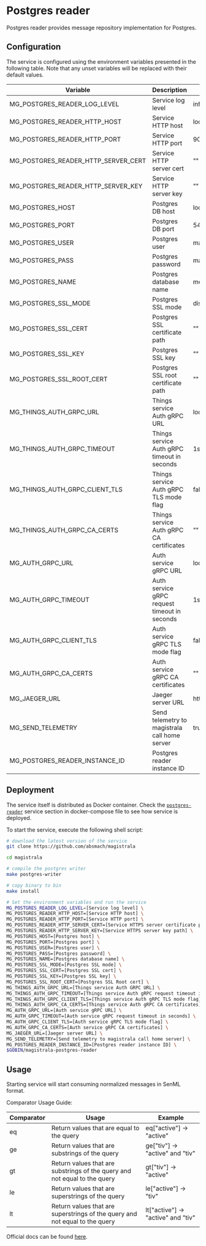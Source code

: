 # Postgres reader

Postgres reader provides message repository implementation for Postgres.

## Configuration

The service is configured using the environment variables presented in the
following table. Note that any unset variables will be replaced with their
default values.

| Variable                            | Description                                   | Default                        |
| ----------------------------------- | --------------------------------------------- | ------------------------------ |
| MG_POSTGRES_READER_LOG_LEVEL        | Service log level                             | info                           |
| MG_POSTGRES_READER_HTTP_HOST        | Service HTTP host                             | localhost                      |
| MG_POSTGRES_READER_HTTP_PORT        | Service HTTP port                             | 9009                           |
| MG_POSTGRES_READER_HTTP_SERVER_CERT | Service HTTP server cert                      | ""                             |
| MG_POSTGRES_READER_HTTP_SERVER_KEY  | Service HTTP server key                       | ""                             |
| MG_POSTGRES_HOST                    | Postgres DB host                              | localhost                      |
| MG_POSTGRES_PORT                    | Postgres DB port                              | 5432                           |
| MG_POSTGRES_USER                    | Postgres user                                 | magistrala                     |
| MG_POSTGRES_PASS                    | Postgres password                             | magistrala                     |
| MG_POSTGRES_NAME                    | Postgres database name                        | messages                       |
| MG_POSTGRES_SSL_MODE                | Postgres SSL mode                             | disabled                       |
| MG_POSTGRES_SSL_CERT                | Postgres SSL certificate path                 | ""                             |
| MG_POSTGRES_SSL_KEY                 | Postgres SSL key                              | ""                             |
| MG_POSTGRES_SSL_ROOT_CERT           | Postgres SSL root certificate path            | ""                             |
| MG_THINGS_AUTH_GRPC_URL             | Things service Auth gRPC URL                  | localhost:7016                 |
| MG_THINGS_AUTH_GRPC_TIMEOUT         | Things service Auth gRPC timeout in seconds   | 1s                             |
| MG_THINGS_AUTH_GRPC_CLIENT_TLS      | Things service Auth gRPC TLS mode flag        | false                          |
| MG_THINGS_AUTH_GRPC_CA_CERTS        | Things service Auth gRPC CA certificates      | ""                             |
| MG_AUTH_GRPC_URL                    | Auth service gRPC URL                         | localhost:7001                 |
| MG_AUTH_GRPC_TIMEOUT                | Auth service gRPC request timeout in seconds  | 1s                             |
| MG_AUTH_GRPC_CLIENT_TLS             | Auth service gRPC TLS mode flag               | false                          |
| MG_AUTH_GRPC_CA_CERTS               | Auth service gRPC CA certificates             | ""                             |
| MG_JAEGER_URL                       | Jaeger server URL                             | http://jaeger:14268/api/traces |
| MG_SEND_TELEMETRY                   | Send telemetry to magistrala call home server | true                           |
| MG_POSTGRES_READER_INSTANCE_ID      | Postgres reader instance ID                   |                                |

## Deployment

The service itself is distributed as Docker container. Check the [`postgres-reader`](https://github.com/absmach/magistrala/blob/main/docker/addons/postgres-reader/docker-compose.yml#L17-L41) service section in
docker-compose file to see how service is deployed.

To start the service, execute the following shell script:

```bash
# download the latest version of the service
git clone https://github.com/absmach/magistrala

cd magistrala

# compile the postgres writer
make postgres-writer

# copy binary to bin
make install

# Set the environment variables and run the service
MG_POSTGRES_READER_LOG_LEVEL=[Service log level] \
MG_POSTGRES_READER_HTTP_HOST=[Service HTTP host] \
MG_POSTGRES_READER_HTTP_PORT=[Service HTTP port] \
MG_POSTGRES_READER_HTTP_SERVER_CERT=[Service HTTPS server certificate path] \
MG_POSTGRES_READER_HTTP_SERVER_KEY=[Service HTTPS server key path] \
MG_POSTGRES_HOST=[Postgres host] \
MG_POSTGRES_PORT=[Postgres port] \
MG_POSTGRES_USER=[Postgres user] \
MG_POSTGRES_PASS=[Postgres password] \
MG_POSTGRES_NAME=[Postgres database name] \
MG_POSTGRES_SSL_MODE=[Postgres SSL mode] \
MG_POSTGRES_SSL_CERT=[Postgres SSL cert] \
MG_POSTGRES_SSL_KEY=[Postgres SSL key] \
MG_POSTGRES_SSL_ROOT_CERT=[Postgres SSL Root cert] \
MG_THINGS_AUTH_GRPC_URL=[Things service Auth GRPC URL] \
MG_THINGS_AUTH_GRPC_TIMEOUT=[Things service Auth gRPC request timeout in seconds] \
MG_THINGS_AUTH_GRPC_CLIENT_TLS=[Things service Auth gRPC TLS mode flag] \
MG_THINGS_AUTH_GRPC_CA_CERTS=[Things service Auth gRPC CA certificates] \
MG_AUTH_GRPC_URL=[Auth service gRPC URL] \
MG_AUTH_GRPC_TIMEOUT=[Auth service gRPC request timeout in seconds] \
MG_AUTH_GRPC_CLIENT_TLS=[Auth service gRPC TLS mode flag] \
MG_AUTH_GRPC_CA_CERTS=[Auth service gRPC CA certificates] \
MG_JAEGER_URL=[Jaeger server URL] \
MG_SEND_TELEMETRY=[Send telemetry to magistrala call home server] \
MG_POSTGRES_READER_INSTANCE_ID=[Postgres reader instance ID] \
$GOBIN/magistrala-postgres-reader
```

## Usage

Starting service will start consuming normalized messages in SenML format.

Comparator Usage Guide:

| Comparator | Usage                                                                       | Example                            |
| ---------- | --------------------------------------------------------------------------- | ---------------------------------- |
| eq         | Return values that are equal to the query                                   | eq["active"] -> "active"           |
| ge         | Return values that are substrings of the query                              | ge["tiv"] -> "active" and "tiv"    |
| gt         | Return values that are substrings of the query and not equal to the query   | gt["tiv"] -> "active"              |
| le         | Return values that are superstrings of the query                            | le["active"] -> "tiv"              |
| lt         | Return values that are superstrings of the query and not equal to the query | lt["active"] -> "active" and "tiv" |

Official docs can be found [here](https://docs.magistrala.abstractmachines.fr).
